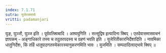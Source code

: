 ```yaml
---
index: 7.1.71
sutra: युजेरसमासे
vritti: padamanjari
---
```


  युङ्, युञ्जौ, युञ्ज इति । पूर्ववत्क्विबादि । अश्वयुगिति । सत्सूद्विष इत्यादिना क्बिप् । एतदेवासमासवचनं ज्ञापकम् - अङ्गाधिकारे तस्य च तदुतरपदस्य च ग्रहणं भवति इति ।  युजेरितीकारनिर्देशादिति । नावमिका धातुनिर्देशः, किं तर्हि धातुपाठगतस्येकारस्यानुकरणमिति भावः । युजमिति । सम्पदादित्वाद्भावे क्विप् ॥